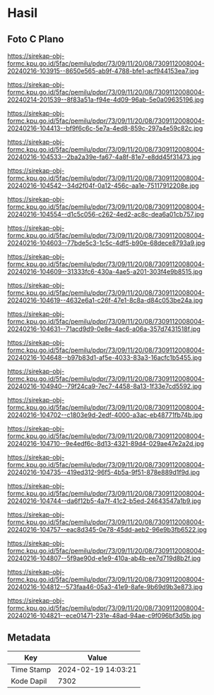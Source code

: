 # Hasil

## Foto C Plano

https://sirekap-obj-formc.kpu.go.id/5fac/pemilu/pdpr/73/09/11/20/08/7309112008004-20240216-103915--8650e565-ab9f-4788-bfe1-acf944153ea7.jpg

https://sirekap-obj-formc.kpu.go.id/5fac/pemilu/pdpr/73/09/11/20/08/7309112008004-20240214-201539--8f83a51a-f94e-4d09-96ab-5e0a09635196.jpg

https://sirekap-obj-formc.kpu.go.id/5fac/pemilu/pdpr/73/09/11/20/08/7309112008004-20240216-104413--bf9f6c6c-5e7a-4ed8-859c-297a4e59c82c.jpg

https://sirekap-obj-formc.kpu.go.id/5fac/pemilu/pdpr/73/09/11/20/08/7309112008004-20240216-104533--2ba2a39e-fa67-4a8f-81e7-e8dd45f31473.jpg

https://sirekap-obj-formc.kpu.go.id/5fac/pemilu/pdpr/73/09/11/20/08/7309112008004-20240216-104542--34d2f04f-0a12-456c-aa1e-75117912208e.jpg

https://sirekap-obj-formc.kpu.go.id/5fac/pemilu/pdpr/73/09/11/20/08/7309112008004-20240216-104554--d1c5c056-c262-4ed2-ac8c-dea6a01cb757.jpg

https://sirekap-obj-formc.kpu.go.id/5fac/pemilu/pdpr/73/09/11/20/08/7309112008004-20240216-104603--77bde5c3-1c5c-4df5-b90e-68dece8793a9.jpg

https://sirekap-obj-formc.kpu.go.id/5fac/pemilu/pdpr/73/09/11/20/08/7309112008004-20240216-104609--31333fc6-430a-4ae5-a201-303f4e9b8515.jpg

https://sirekap-obj-formc.kpu.go.id/5fac/pemilu/pdpr/73/09/11/20/08/7309112008004-20240216-104619--4632e6a1-c26f-47e1-8c8a-d84c053be24a.jpg

https://sirekap-obj-formc.kpu.go.id/5fac/pemilu/pdpr/73/09/11/20/08/7309112008004-20240216-104631--71acd9d9-0e8e-4ac6-a06a-357d7431518f.jpg

https://sirekap-obj-formc.kpu.go.id/5fac/pemilu/pdpr/73/09/11/20/08/7309112008004-20240216-104648--b97b83d1-af5e-4033-83a3-16acfc1b5455.jpg

https://sirekap-obj-formc.kpu.go.id/5fac/pemilu/pdpr/73/09/11/20/08/7309112008004-20240216-104940--79f24ca9-7ec7-4458-8a13-1f33e7cd5592.jpg

https://sirekap-obj-formc.kpu.go.id/5fac/pemilu/pdpr/73/09/11/20/08/7309112008004-20240216-104702--c1803e9d-2edf-4000-a3ac-eb48771fb74b.jpg

https://sirekap-obj-formc.kpu.go.id/5fac/pemilu/pdpr/73/09/11/20/08/7309112008004-20240216-104710--9e4edf6c-8d13-4321-89d4-029ae47e2a2d.jpg

https://sirekap-obj-formc.kpu.go.id/5fac/pemilu/pdpr/73/09/11/20/08/7309112008004-20240216-104735--419ed312-96f5-4b5a-9f51-878e889d1f9d.jpg

https://sirekap-obj-formc.kpu.go.id/5fac/pemilu/pdpr/73/09/11/20/08/7309112008004-20240216-104744--da6f12b5-4a7f-41c2-b5ed-24643547a1b9.jpg

https://sirekap-obj-formc.kpu.go.id/5fac/pemilu/pdpr/73/09/11/20/08/7309112008004-20240216-104757--eac8d345-0e78-45dd-aeb2-96e9b3fb6522.jpg

https://sirekap-obj-formc.kpu.go.id/5fac/pemilu/pdpr/73/09/11/20/08/7309112008004-20240216-104807--5f9ae90d-e1e9-410a-ab4b-ee7d719d8b2f.jpg

https://sirekap-obj-formc.kpu.go.id/5fac/pemilu/pdpr/73/09/11/20/08/7309112008004-20240216-104812--573faa46-05a3-41e9-8afe-9b69d9b3e873.jpg

https://sirekap-obj-formc.kpu.go.id/5fac/pemilu/pdpr/73/09/11/20/08/7309112008004-20240216-104821--ece01471-231e-48ad-94ae-c9f096bf3d5b.jpg


## Metadata

| Key        | Value               |
| ---------- | ------------------- |
| Time Stamp | 2024-02-19 14:03:21 |
| Kode Dapil | 7302                |



